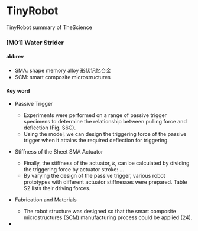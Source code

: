 # TinyRobot
TinyRobot summary of TheScience

### [M01] Water Strider
#### abbrev
* SMA: shape memory alloy 形状记忆合金
* SCM: smart composite microstructures

#### Key word
* Passive Trigger
  * Experiments were performed on a range of passive trigger specimens to determine the relationship between pulling force and deflection (Fig. S6C).
  * Using the model, we can design the triggering force of the passive trigger when it attains the required deflection for triggering.

* Stiffness of the Sheet SMA Actuator
  * Finally, the stiffness of the actuator, *k*, can be calculated by dividing the triggering force by actuator stroke: ...
  * By varying the design of the passive trigger, various robot prototypes with different actuator stiffnesses were prepared. Table S2 lists their driving forces.

* Fabrication and Materials
  * The robot structure was designed so that the smart composite microstructures (SCM) manufacturing process could be applied (24).

* 
